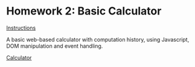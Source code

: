 # Homework 2: Basic Calculator

[Instructions](https://github.ncsu.edu/engr-csc342/2023Fall-Course/blob/main/Homework/Homework2.md)

A basic web-based calculator with computation history, using Javascript, DOM manipulation and event handling.

[Calculator](./calculator.html)